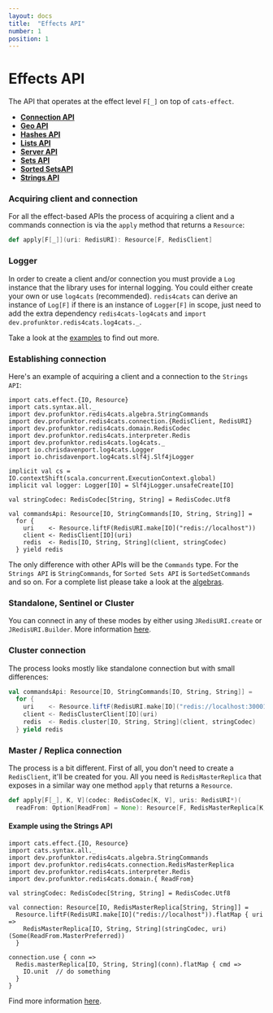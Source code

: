 ```yaml
---
layout: docs
title:  "Effects API"
number: 1
position: 1
---
```


# Effects API

The API that operates at the effect level `F[_]` on top of `cats-effect`.

- **[Connection API](./connection)**
- **[Geo API](./geo)**
- **[Hashes API](./hashes)**
- **[Lists API](./lists)**
- **[Server API](./server)**
- **[Sets API](./sets)**
- **[Sorted SetsAPI](./sortedsets)**
- **[Strings API](./strings)**

### Acquiring client and connection

For all the effect-based APIs the process of acquiring a client and a commands connection is via the `apply` method that returns a `Resource`:

```scala
def apply[F[_]](uri: RedisURI): Resource[F, RedisClient]
```

### Logger

In order to create a client and/or connection you must provide a `Log` instance that the library uses for internal logging. You could either create your own or use `log4cats` (recommended). `redis4cats` can derive an instance of `Log[F]` if there is an instance of `Logger[F]` in scope, just need to add the extra dependency `redis4cats-log4cats` and `import dev.profunktor.redis4cats.log4cats._`.

Take a look at the [examples](https://github.com/gvolpe/fs2-redis/blob/master/modules/examples/src/main/scala/dev.profunktor.redis4cats/LoggerIOApp.scala) to find out more.

### Establishing connection

Here's an example of acquiring a client and a connection to the `Strings API`:

```tut:book:silent
import cats.effect.{IO, Resource}
import cats.syntax.all._
import dev.profunktor.redis4cats.algebra.StringCommands
import dev.profunktor.redis4cats.connection.{RedisClient, RedisURI}
import dev.profunktor.redis4cats.domain.RedisCodec
import dev.profunktor.redis4cats.interpreter.Redis
import dev.profunktor.redis4cats.log4cats._
import io.chrisdavenport.log4cats.Logger
import io.chrisdavenport.log4cats.slf4j.Slf4jLogger

implicit val cs = IO.contextShift(scala.concurrent.ExecutionContext.global)
implicit val logger: Logger[IO] = Slf4jLogger.unsafeCreate[IO]

val stringCodec: RedisCodec[String, String] = RedisCodec.Utf8

val commandsApi: Resource[IO, StringCommands[IO, String, String]] =
  for {
    uri    <- Resource.liftF(RedisURI.make[IO]("redis://localhost"))
    client <- RedisClient[IO](uri)
    redis  <- Redis[IO, String, String](client, stringCodec)
  } yield redis
```

The only difference with other APIs will be the `Commands` type. For the `Strings API` is `StringCommands`, for `Sorted Sets API` is `SortedSetCommands` and so on. For a complete list please take a look at the
[algebras](https://github.com/gvolpe/fs2-redis/tree/master/modules/core/src/main/scala/dev.profunktor.redis4cats/algebra).

### Standalone, Sentinel or Cluster

You can connect in any of these modes by either using `JRedisURI.create` or `JRedisURI.Builder`. More information
[here](https://github.com/lettuce-io/lettuce-core/wiki/Redis-URI-and-connection-details).

### Cluster connection

The process looks mostly like standalone connection but with small differences:

```scala
val commandsApi: Resource[IO, StringCommands[IO, String, String]] =
  for {
    uri    <- Resource.liftF(RedisURI.make[IO]("redis://localhost:30001"))
    client <- RedisClusterClient[IO](uri)
    redis  <- Redis.cluster[IO, String, String](client, stringCodec)
  } yield redis
```

### Master / Replica connection

The process is a bit different. First of all, you don't need to create a `RedisClient`, it'll be created for you. All you need is `RedisMasterReplica` that exposes in a similar way one method `apply` that returns a `Resource`.

```scala
def apply[F[_], K, V](codec: RedisCodec[K, V], uris: RedisURI*)(
  readFrom: Option[ReadFrom] = None): Resource[F, RedisMasterReplica[K, V]]
```

#### Example using the Strings API

```tut:book:silent
import cats.effect.{IO, Resource}
import cats.syntax.all._
import dev.profunktor.redis4cats.algebra.StringCommands
import dev.profunktor.redis4cats.connection.RedisMasterReplica
import dev.profunktor.redis4cats.interpreter.Redis
import dev.profunktor.redis4cats.domain.{ ReadFrom}

val stringCodec: RedisCodec[String, String] = RedisCodec.Utf8

val connection: Resource[IO, RedisMasterReplica[String, String]] =
  Resource.liftF(RedisURI.make[IO]("redis://localhost")).flatMap { uri =>
    RedisMasterReplica[IO, String, String](stringCodec, uri)(Some(ReadFrom.MasterPreferred))
  }

connection.use { conn =>
  Redis.masterReplica[IO, String, String](conn).flatMap { cmd =>
    IO.unit  // do something
  }
}
```

Find more information [here](https://github.com/lettuce-io/lettuce-core/wiki/Master-Replica#examples).
